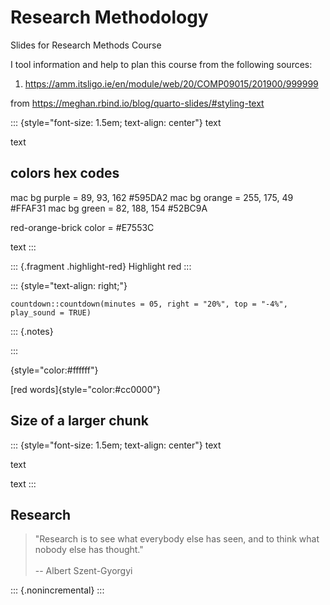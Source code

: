 # Research Methodology
Slides for Research Methods Course



I tool information and help to plan this course from the following sources:

1. https://amm.itsligo.ie/en/module/web/20/COMP09015/201900/999999


from https://meghan.rbind.io/blog/quarto-slides/#styling-text 

::: {style="font-size: 1.5em; text-align: center"}
text

text


## colors hex codes

mac bg purple = 89, 93, 162 #595DA2
mac bg orange = 255, 175, 49  #FFAF31
mac bg green = 82, 188, 154 #52BC9A

red-orange-brick color =  #E7553C

text
:::

::: {.fragment .highlight-red}
Highlight red
:::



::: {style="text-align: right;"}


```{r}
countdown::countdown(minutes = 05, right = "20%", top = "-4%", play_sound = TRUE)
```

::: {.notes}

:::

{style="color:#ffffff"}

[red words]{style="color:#cc0000"}

## Size of a larger chunk

::: {style="font-size: 1.5em; text-align: center"}
text

text

text
:::


## Research

> "Research is to see what everybody else has seen, and to think what nobody else has thought." <br><br>-- Albert Szent-Gyorgyi

::: {.nonincremental}
:::